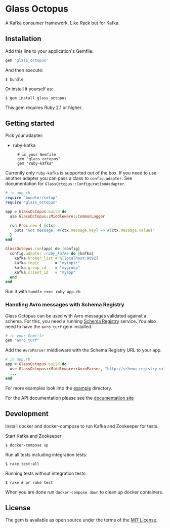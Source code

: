 # Glass Octopus

A Kafka consumer framework. Like Rack but for Kafka.

## Installation

Add this line to your application's Gemfile:

```ruby
gem 'glass_octopus'
```

And then execute:

    $ bundle

Or install it yourself as:

    $ gem install glass_octopus

This gem requires Ruby 2.1 or higher.

## Getting started

Pick your adapter:

* ruby-kafka

        # in your Gemfile
        gem "glass_octopus"
        gem "ruby-kafka"

Currently only `ruby-kafka` is supported out of the box. If you need to use another adapter you can pass a class to `config.adapter`. See documentation for `GlassOctopus::Configuration#adapter`.

```ruby
# in app.rb
require "bundler/setup"
require "glass_octopus"

app = GlassOctopus.build do
  use GlassOctopus::Middleware::CommonLogger

  run Proc.new { |ctx|
    puts "Got message: #{ctx.message.key} => #{ctx.message.value}"
  }
end

GlassOctopus.run(app) do |config|
  config.adapter :ruby_kafka do |kafka|
    kafka.broker_list = %[localhost:9092]
    kafka.topic       = "mytopic"
    kafka.group_id    = "mygroup"
    kafka.client_id   = "myapp"
  end
end
```

Run it with `bundle exec ruby app.rb`

### Handling Avro messages with Schema Registry

Glass Octopus can be used with Avro messages validated against a schema. For this, you need a running [Schema Registry](https://docs.confluent.io/current/schema-registry/docs/index.html) service.
You also need to have the `avro_turf` gem installed.

```ruby
# in your Gemfile
gem "avro_turf"
```

Add the `AvroParser` middleware with the Schema Registry URL to your app.

```ruby
# in app.rb
app = GlassOctopus.build do
  use GlassOctopus::Middleware::AvroParser, "http://schema_registry_url:8081"
  ...
end
```

For more examples look into the [example](example) directory.

For the API documentation please see the [documentation site][rubydoc]

## Development

Install docker and docker-compose to run Kafka and Zookeeper for tests.

Start Kafka and Zookeeper

    $ docker-compose up

Run all tests including integration tests:

    $ rake test:all

Running tests without integration tests:

    $ rake # or rake test

When you are done run `docker-compose down` to clean up docker containers.

## License

The gem is available as open source under the terms of the
[MIT License](http://opensource.org/licenses/MIT).

[rubydoc]: http://www.rubydoc.info/github/sspinc/glass-octopus
